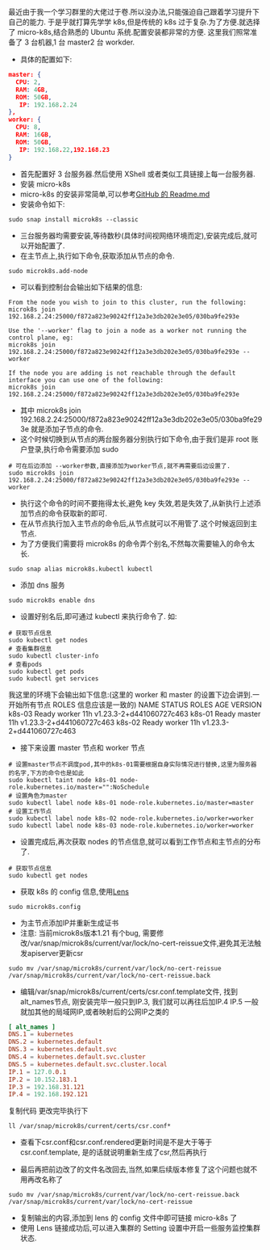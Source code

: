 最近由于我一个学习群里的大佬过于卷.所以没办法,只能强迫自己跟着学习提升下自己的能力.
于是乎就打算先学学 k8s,但是传统的 k8s 过于复杂.为了方便.就选择了 micro-k8s,结合熟悉的 Ubuntu 系统.配置安装都非常的方便.
这里我们照常准备了 3 台机器,1 台 master2 台 workder.

- 具体的配置如下:

```json
master: {
  CPU: 2,
  RAM: 4GB,
  ROM: 50GB,
   IP: 192.168.2.24
},
worker: {
  CPU: 8,
  RAM: 16GB,
  ROM: 50GB,
   IP: 192.168.22,192.168.23
}
```

- 首先配置好 3 台服务器.然后使用 XShell 或者类似工具链接上每一台服务器.
- 安装 micro-k8s
- micro-k8s 的安装非常简单,可以参考[GitHub 的 Readme.md](https://github.com/ubuntu/microk8s)
- 安装命令如下:

```shell
sudo snap install microk8s --classic
```

- 三台服务器均需要安装,等待数秒(具体时间视网络环境而定),安装完成后,就可以开始配置了.
- 在主节点上,执行如下命令,获取添加从节点的命令.

```shell
sudo microk8s.add-node
```

- 可以看到控制台会输出如下结果的信息:

```
From the node you wish to join to this cluster, run the following:
microk8s join 192.168.2.24:25000/f872a823e90242ff12a3e3db202e3e05/030ba9fe293e

Use the '--worker' flag to join a node as a worker not running the control plane, eg:
microk8s join 192.168.2.24:25000/f872a823e90242ff12a3e3db202e3e05/030ba9fe293e --worker

If the node you are adding is not reachable through the default interface you can use one of the following:
microk8s join 192.168.2.24:25000/f872a823e90242ff12a3e3db202e3e05/030ba9fe293e
```

- 其中 microk8s join 192.168.2.24:25000/f872a823e90242ff12a3e3db202e3e05/030ba9fe293e 就是添加子节点的命令.
- 这个时候切换到从节点的两台服务器分别执行如下命令,由于我们是非 root 账户登录,执行命令需要添加 sudo

```shell
# 可在后边添加 --worker参数,直接添加为worker节点,就不再需要后边设置了.
sudo microk8s join 192.168.2.24:25000/f872a823e90242ff12a3e3db202e3e05/030ba9fe293e --worker
```

- 执行这个命令的时间不要拖得太长,避免 key 失效,若是失效了,从新执行上述添加节点的命令获取新的即可.
- 在从节点执行加入主节点的命令后,从节点就可以不用管了.这个时候返回到主节点.
- 为了方便我们需要将 microk8s 的命令弄个别名,不然每次需要输入的命令太长.

```shell
sudo snap alias microk8s.kubectl kubectl
```

- 添加 dns 服务

```shell
sudo microk8s enable dns
```

- 设置好别名后,即可通过 kubectl 来执行命令了.
  如:

```shell
# 获取节点信息
sudo kubectl get nodes
# 查看集群信息
sudo kubectl cluster-info
# 查看pods
sudo kubectl get pods
sudo kubectl get services
```

我这里的环境下会输出如下信息:(这里的 worker 和 master 的设置下边会讲到.一开始所有节点 ROLES 信息应该是一致的)
NAME STATUS ROLES AGE VERSION
k8s-03 Ready worker 11h v1.23.3-2+d441060727c463
k8s-01 Ready master 11h v1.23.3-2+d441060727c463
k8s-02 Ready worker 11h v1.23.3-2+d441060727c463

- 接下来设置 master 节点和 worker 节点

```shell
# 设置master节点不调度pod,其中的k8s-01需要根据自身实际情况进行替换,这里为服务器的名字,下方的命令也是如此
sudo kubectl taint node k8s-01 node-role.kubernetes.io/master="":NoSchedule
# 设置角色为master
sudo kubectl label node k8s-01 node-role.kubernetes.io/master=master
# 设置工作节点
sudo kubectl label node k8s-02 node-role.kubernetes.io/worker=worker
sudo kubectl label node k8s-03 node-role.kubernetes.io/worker=worker
```

- 设置完成后,再次获取 nodes 的节点信息,就可以看到工作节点和主节点的分布了.

```shell
# 获取节点信息
sudo kubectl get nodes
```

- 获取 k8s 的 config 信息,使用[Lens](https://k8slens.dev/)

```shell
sudo microk8s.config
```

- 为主节点添加IP并重新生成证书
- 注意: 当前microk8s版本1.21 有个bug, 需要修改/var/snap/microk8s/current/var/lock/no-cert-reissue文件,避免其无法触发apiserver更新csr
```shell
sudo mv /var/snap/microk8s/current/var/lock/no-cert-reissue /var/snap/microk8s/current/var/lock/no-cert-reissue.back
```

- 编辑/var/snap/microk8s/current/certs/csr.conf.template文件, 找到alt_names节点, 刚安装完毕一般只到IP.3, 我们就可以再往后加IP.4 IP.5   一般就加其他的局域网IP,或者映射后的公网IP之类的
```conf
[ alt_names ]
DNS.1 = kubernetes
DNS.2 = kubernetes.default
DNS.3 = kubernetes.default.svc
DNS.4 = kubernetes.default.svc.cluster
DNS.5 = kubernetes.default.svc.cluster.local
IP.1 = 127.0.0.1
IP.2 = 10.152.183.1
IP.3 = 192.168.31.121
IP.4 = 192.168.192.121
```
复制代码
更改完毕执行下 
```shell
ll /var/snap/microk8s/current/certs/csr.conf*
```
- 查看下csr.conf和csr.conf.rendered更新时间是不是大于等于csr.conf.template, 是的话就说明重新生成了csr,然后再执行

- 最后再把前边改了的文件名改回去,当然,如果后续版本修复了这个问题也就不用再改名称了
```shell
sudo mv /var/snap/microk8s/current/var/lock/no-cert-reissue.back /var/snap/microk8s/current/var/lock/no-cert-reissue
```
- 复制输出的内容,添加到 lens 的 config 文件中即可链接 micro-k8s 了
- 使用 Lens 链接成功后,可以进入集群的 Setting 设置中开启一些服务监控集群状态.
